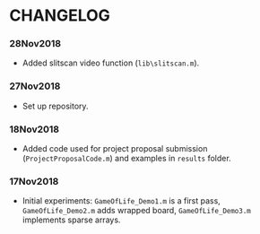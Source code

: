 # CHANGELOG

### 28Nov2018
- Added slitscan video function (`lib\slitscan.m`).

### 27Nov2018
- Set up repository.

### 18Nov2018
- Added code used for project proposal submission (`ProjectProposalCode.m`) and examples in `results` folder.

### 17Nov2018
- Initial experiments: `GameOfLife_Demo1.m` is a first pass, `GameOfLife_Demo2.m` adds wrapped board, `GameOfLife_Demo3.m` implements sparse arrays.